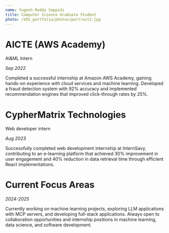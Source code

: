```yaml
---
name: Yugesh Reddy Sappidi
title: Computer Science Graduate Student
photo: /VDS_portfolio/photos/portrait2.jpg
---
```




# AICTE (AWS Academy)
AI&ML Intern

_Sep 2022_

Completed a successful internship at Amazon AWS Academy, gaining hands-on experience with cloud services and machine learning. Developed a fraud detection system with 92% accuracy and implemented recommendation engines that improved click-through rates by 25%.

# CypherMatrix Technologies 
Web developer intern

_Aug 2023_

Successfully completed web development internship at InternSavy, contributing to an e-learning platform that achieved 30% improvement in user engagement and 40% reduction in data retrieval time through efficient React implementations.


# Current Focus Areas
_2024-2025_

Currently working on machine learning projects, exploring LLM applications with MCP servers, and developing full-stack applications. Always open to collaboration opportunities and internship positions in machine learning, data science, and software development.
